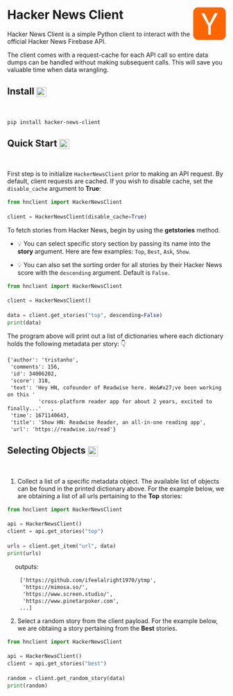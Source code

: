 # Hacker News Client  <img align="right" width="75" height="75" src="./img/hackernews-logo.png">

Hacker News Client is a simple Python client to interact with the official Hacker News Firebase API.

The client comes with a request-cache for each API call so entire data dumps can be handled without making subsequent calls. This will save you valuable time when data wrangling.

## Install <img align="center" width="23" height="23" src="https://media.giphy.com/media/sULKEgDMX8LcI/giphy.gif">
<br>

```
pip install hacker-news-client
```

## Quick Start <img align="center" width="23" height="23" src="https://media.giphy.com/media/JIX9t2j0ZTN9S/giphy.gif">
<br>

First step is to initialize `HackerNewsClient` prior to making an API request. By default, client requests are cached. If you wish to disable cache, set the `disable_cache` argument to **True**:

```py
from hnclient import HackerNewsClient

client = HackerNewsClient(disable_cache=True)
```

To fetch stories from Hacker News, begin by using the **getstories** method. 

- :bulb: You can select specific story section by passing its name into the **story** argument. Here are few  examples: `Top`, `Best`, `Ask`, `Show`. 

- :bulb: You can also set the sorting order for all stories by their Hacker News score with the `descending` argument. Default is `False`.

```py
from hnclient import HackerNewsClient

client = HackerNewsClient()

data = client.get_stories("top", descending=False)
print(data)
```
The program above will print out a list of dictionaries where each dictionary holds the following metadata per story: :point_down:

```text
{'author': 'tristanho',
 'comments': 156,
 'id': 34006202,
 'score': 318,
 'text': 'Hey HN, cofounder of Readwise here. We&#x27;ve been working on this '
          'cross-platform reader app for about 2 years, excited to finally...'   ,
 'time': 1671140643,
 'title': 'Show HN: Readwise Reader, an all-in-one reading app',
 'url': 'https://readwise.io/read'}

```

## Selecting Objects <img align="center" width="23" height="23" src="https://media.giphy.com/media/hRYXatty4dJks/giphy.gif">
<br>

1. Collect a list of a specific metadata object. The available list of objects can be found in the printed dictionary above. For the example below, we are obtaining a list of all urls pertaining to the **Top** stories:

```py
from hnclient import HackerNewsClient

api = HackerNewsClient()
client = api.get_stories("top")

urls = client.get_item("url", data)
print(urls)
```
&emsp; outputs:

```
    ['https://github.com/ifeelalright1970/ytmp',
     'https://mimosa.so/',
     'https://www.screen.studio/',
     'https://www.pinetarpoker.com',
    ...]
```

2. Select a random story from the client payload. For the example below, we are obtaiing a story pertaining from the **Best** stories.

```py
from hnclient import HackerNewsClient

api = HackerNewsClient()
client = api.get_stories("best")

random = client.get_random_story(data)
print(random)
```